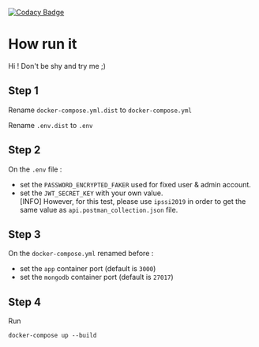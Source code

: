[![Codacy Badge](https://api.codacy.com/project/badge/Grade/5c5e054f8aa64722916d2efbd296c123)](https://www.codacy.com/manual/Lorddistrict/APIPSSI2k19?utm_source=github.com&amp;utm_medium=referral&amp;utm_content=Lorddistrict/APIPSSI2k19&amp;utm_campaign=Badge_Grade)

# How run it

Hi ! Don't be shy and try me ;)

## Step 1

Rename `docker-compose.yml.dist` to `docker-compose.yml`

Rename `.env.dist` to `.env`

## Step 2

On the `.env` file :
- set the `PASSWORD_ENCRYPTED_FAKER` used for fixed user & admin account.
- set the `JWT_SECRET_KEY` with your own value.<br/> 
[INFO] However, for this test, please use `ipssi2019` in order to get 
the same value as `api.postman_collection.json` file.


## Step 3

On the `docker-compose.yml` renamed before :
- set the `app` container port (default is `3000`)
- set the `mongodb` container port (default is `27017`)

## Step 4

Run

`docker-compose up --build`
